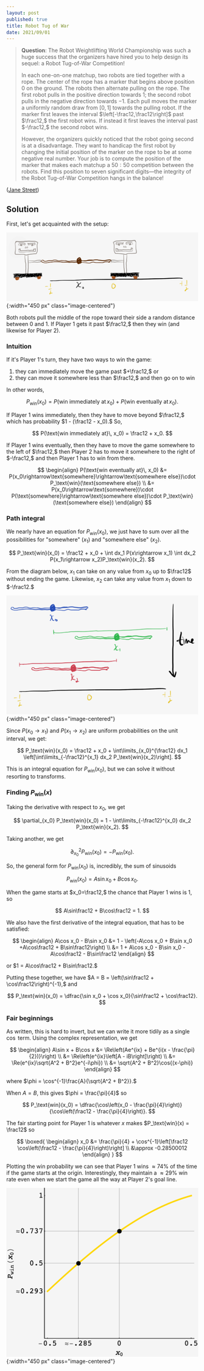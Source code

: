 ```yaml
---
layout: post
published: true
title: Robot Tug of War
date: 2021/09/01
---
```


>**Question**: The Robot Weightlifting World Championship was such a huge success that the organizers have hired you to help design its sequel: a Robot Tug-of-War Competition!
>
>In each one-on-one matchup, two robots are tied together with a rope. The center of the rope has a marker that begins above position 0 on the ground. The robots then alternate pulling on the rope. The first robot pulls in the positive direction towards 1; the second robot pulls in the negative direction towards $-1.$ Each pull moves the marker a uniformly random draw from $\left[0,1\right]$ towards the pulling robot. If the marker first leaves the interval $\left[-\frac12,\frac12\right]$ past $\frac12,$ the first robot wins. If instead it first leaves the interval past $-\frac12,$ the second robot wins.
>
>However, the organizers quickly noticed that the robot going second is at a disadvantage. They want to handicap the first robot by changing the initial position of the marker on the rope to be at some negative real number. Your job is to compute the position of the marker that makes each matchup a $50:50$ competition between the robots. Find this position to seven significant digits—the integrity of the Robot Tug-of-War Competition hangs in the balance!

<!--more-->

([Jane Street](https://www.janestreet.com/puzzles/robot-tug-of-war-index/))

## Solution

First, let's get acquainted with the setup:

![](/img/2021-08-28-tug-of-war-diagram.png){:width="450 px" class="image-centered"}

Both robots pull the middle of the rope toward their side a random distance between $0$ and $1.$ If Player 1 gets it past $\frac12,$ then they win (and likewise for Player 2). 

<!-- This means that each player has the potential to end the game in one turn (since $\frac12 - \left(-\frac12\right) = 1$).  -->

### Intuition

If it's Player 1's turn, they have two ways to win the game:

1. they can immediately move the game past $+\frac12,$ or
2. they can move it somewhere less than $\frac12,$ and then go on to win

In other words,

$$
P_\text{win}(x_0) = P(\text{win immediately at}\, x_0) + P(\text{win eventually at}\, x_0).
$$

If Player 1 wins immediately, then they have to move beyond $\frac12,$ which has probability $1 - (\frac12 - x_0).$ So,

$$
P(\text{win immediately at}\, x_0) = \frac12 + x_0.
$$

If Player 1 wins eventually, then they have to move the game somewhere to the left of $\frac12,$ then Player 2 has to move it somewhere to the right of $-\frac12,$ and then Player 1 has to win from there. 

$$
\begin{align}
P(\text{win eventually at}\, x_0) &= P(x_0\rightarrow\text{somewhere}\rightarrow\text{somewhere else})\cdot P_\text{win}(\text{somewhere else}) \\
&= P(x_0\rightarrow\text{somewhere})\cdot P(\text{somewhere}\rightarrow\text{somewhere else})\cdot P_\text{win}(\text{somewhere else})
\end{align}
$$

### Path integral

We nearly have an equation for $P_\text{win}(x_0),$ we just have to sum over all the possibilities for $\text{"somewhere"}$ ($x_1$) and $\text{"somewhere else"}$ ($x_2$).

$$
P_\text{win}(x_0) = \frac12 + x_0 + \int dx_1 P(x\rightarrow x_1) \int dx_2 P(x_1\rightarrow x_2)P_\text{win}(x_2).
$$

From the diagram below, $x_1$ can take on any value from $x_0$ up to $\frac12$ without ending the game. Likewise, $x_2$ can take any value from $x_1$ down to $-\frac12.$ 

![](/img/2021-08-28-tug-of-war-integration-bounds.png){:width="450 px" class="image-centered"}

Since $P(x_0\rightarrow x_1)$ and $P(x_1\rightarrow x_2)$ are uniform probabilities on the unit interval, we get:

$$
P_\text{win}(x_0) = \frac12 + x_0 + \int\limits_{x_0}^{\frac12} dx_1 \left[\int\limits_{-\frac12}^{x_1} dx_2 P_\text{win}(x_2)\right].
$$

This is an integral equation for $P_\text{win}(x_0),$ but we can solve it without resorting to transforms.

### Finding $P_\text{win}(x)$

Taking the derivative with respect to $x_0,$ we get

$$
\partial_{x_0} P_\text{win}(x_0) = 1 - \int\limits_{-\frac12}^{x_0} dx_2 P_\text{win}(x_2).
$$

Taking another, we get

$$
\partial_{x_0}^2 P_\text{win}(x_0) = - P_\text{win}(x_0).
$$

So, the general form for $P_\text{win}(x_0)$ is, incredibly, the sum of sinusoids

$$
P_\text{win}(x_0) = A\sin x_0 + B\cos x_0.
$$

When the game starts at $x_0=\frac12,$ the chance that Player 1 wins is $1,$ so 

$$
A\sin\frac12 + B\cos\frac12 = 1.
$$

We also have the first derivative of the integral equation, that has to be satisfied:

$$
\begin{align}
A\cos x_0 - B\sin x_0 &= 1 - \left(-A\cos x_0 + B\sin x_0 +A\cos\frac12 + B\sin\frac12\right) \\
&= 1 + A\cos x_0 - B\sin x_0 - A\cos\frac12 - B\sin\frac12
\end{align}
$$

or $1 = A\cos\frac12 + B\sin\frac12.$

Putting these together, we have $A = B = \left(\sin\frac12 + \cos\frac12\right)^{-1},$ and

$$
P_\text{win}(x_0) = \dfrac{\sin x_0 + \cos x_0}{\sin\frac12 + \cos\frac12}.
$$

### Fair beginnings

As written, this is hard to invert, but we can write it more tidily as a single $\cos$ term. Using the complex representation, we get

$$
\begin{align}
A\sin x + B\cos x &= \Re\left(Ae^{ix} + Be^{i(x - \frac{\pi}{2})}\right) \\ 
&= \Re\left(e^{ix}\left[A - iB\right]\right) \\
&= \Re(e^{ix}\sqrt{A^2 + B^2}e^{-i\phi}) \\
&= \sqrt{A^2 + B^2}\cos{(x-\phi)}
\end{align}
$$

where $\phi = \cos^{-1}\frac{A}{\sqrt{A^2 + B^2}}.$

When $A=B,$ this gives $\phi = \frac{\pi}{4}$ so

$$
P_\text{win}(x_0) = \dfrac{\cos\left(x_0 - \frac{\pi}{4}\right)}{\cos\left(\frac12 - \frac{\pi}{4}\right)}.
$$

The fair starting point for Player 1 is whatever $x$ makes $P_\text{win}(x) = \frac12$ so

$$
\boxed{
\begin{align}
x_0 &= \frac{\pi}{4} + \cos^{-1}\left[\frac12 \cos\left(\frac12 - \frac{\pi}{4}\right)\right] \\
&\approx -0.28500012
\end{align}
}
$$

Plotting the win probability we can see that Player 1 wins $\approx 74\%$ of the time if the game starts at the origin. Interestingly, they maintain a $\approx 29\%$ win rate even when we start the game all the way at Player 2's goal line.

![](/img/2021-08-28-js-tug-of-war.png){:width="450 px" class="image-centered"}

<br>
